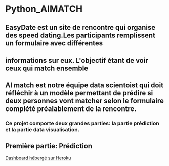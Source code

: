 # Python_AIMATCH

##  EasyDate est un site de rencontre qui organise des speed dating.Les participants remplissent un formulaire avec différentes
## informations sur eux. L'objectif étant de voir ceux qui match ensemble
##  AI match est notre équipe data scientoist qui doit réfléchir à un modèle permettant de prédire si deux personnes vont matcher selon le formulaire complété préalablement de la rencontre.

### Ce projet comporte deux grandes parties: la partie prédiction et la partie data visualisation.
## Première partie: Prédiction


<a href="https://aimatch69.herokuapp.com/" target="_blank">Dashboard hébergé sur Heroku</a>
